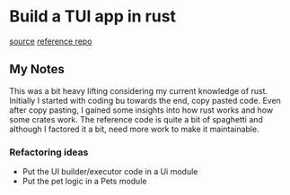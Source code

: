 # Build a TUI app in rust

[source](https://blog.logrocket.com/rust-and-tui-building-a-command-line-interface-in-rust/)
[reference repo](https://github.com/zupzup/rust-commandline-example/blob/main/src/main.rs)

## My Notes
This was a bit heavy lifting considering my current knowledge of rust. Initially I started with coding bu towards the end, copy pasted code.
Even after copy pasting, I gained some insights into how rust works and how some crates work.
The reference code is quite a bit of spaghetti and although I factored it a bit, need more work to make it maintainable.

### Refactoring ideas
- Put the UI builder/executor code in a Ui module
- Put the pet logic in a Pets module
